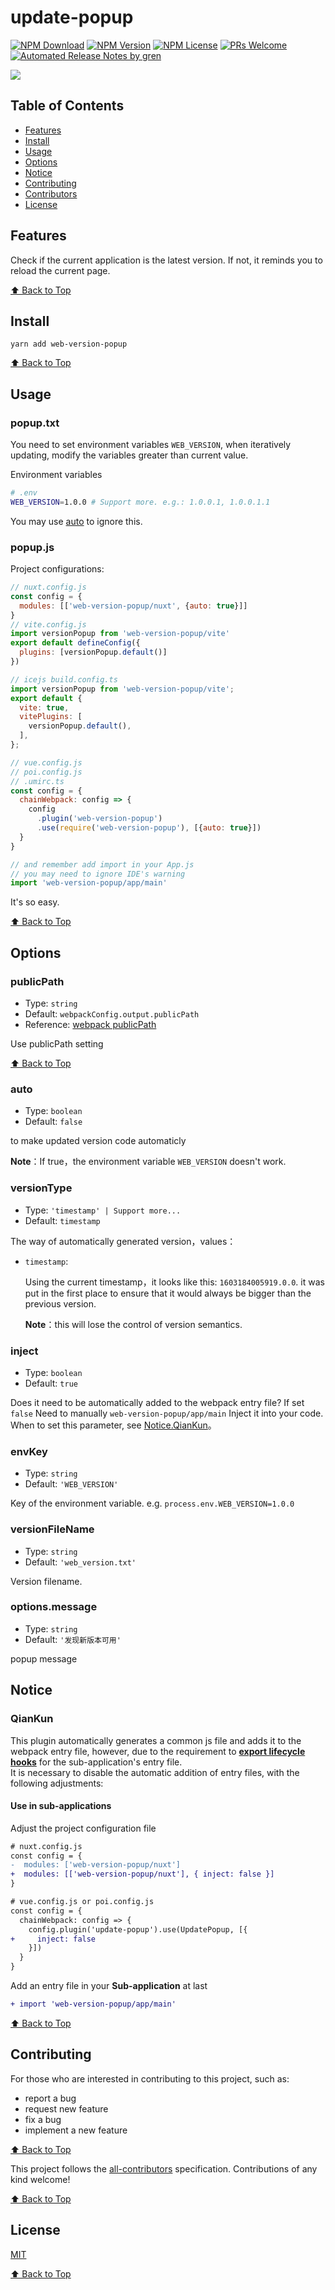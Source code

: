 # update-popup

[![NPM Download](https://badgen.net/npm/dm/web-version-popup)](https://www.npmjs.com/package/web-version-popup)
[![NPM Version](https://badge.fury.io/js/%40wsj%2Fupdate-popup.svg)](https://www.npmjs.com/package/web-version-popup)
[![NPM License](https://badgen.net/npm/license/web-version-popup)](https://github.com/wangshaojie1995/web-version-check/blob/master/LICENSE)
[![PRs Welcome](https://img.shields.io/badge/PRs-welcome-brightgreen.svg)](https://github.com/wangshaojie1995/web-version-check/pulls)
[![Automated Release Notes by gren](https://img.shields.io/badge/%F0%9F%A4%96-release%20notes-00B2EE.svg)](https://github-tools.github.io/github-release-notes/)

![](https://user-images.githubusercontent.com/53422750/88611099-eb654b00-d0ba-11ea-89b9-ca92afc1078c.gif)

## Table of Contents

- [Features](#features)
- [Install](#install)
- [Usage](#usage)
- [Options](#options)
- [Notice](#notice)
- [Contributing](#contributing)
- [Contributors](#contributors)
- [License](#license)

## Features

Check if the current application is the latest version. If not, it reminds you to reload the current page.

[⬆ Back to Top](#table-of-contents)

## Install

```console
yarn add web-version-popup
```

[⬆ Back to Top](#table-of-contents)

## Usage

### popup.txt

You need to set environment variables `WEB_VERSION`, when iteratively updating, modify the variables greater than current value.

Environment variables

```bash
# .env
WEB_VERSION=1.0.0 # Support more. e.g.: 1.0.0.1, 1.0.0.1.1
```

You may use [auto](#auto) to ignore this.

### popup.js

Project configurations:

```js
// nuxt.config.js
const config = {
  modules: [['web-version-popup/nuxt', {auto: true}]]
}
// vite.config.js
import versionPopup from 'web-version-popup/vite'
export default defineConfig({
  plugins: [versionPopup.default()]
})

// icejs build.config.ts
import versionPopup from 'web-version-popup/vite';
export default {
  vite: true,
  vitePlugins: [
    versionPopup.default(),
  ],
};
```

```js
// vue.config.js
// poi.config.js
// .umirc.ts
const config = {
  chainWebpack: config => {
    config
      .plugin('web-version-popup')
      .use(require('web-version-popup'), [{auto: true}])
  }
}

// and remember add import in your App.js
// you may need to ignore IDE's warning
import 'web-version-popup/app/main'
```

It's so easy.

[⬆ Back to Top](#table-of-contents)

## Options

### publicPath

- Type: `string`
- Default: `webpackConfig.output.publicPath`
- Reference: [webpack publicPath](https://webpack.docschina.org/configuration/output/#outputpublicpath)

Use publicPath setting

[⬆ Back to Top](#table-of-contents)

### auto

- Type: `boolean`
- Default: `false`

to make updated version code automaticly

**Note**：If true，the environment variable `WEB_VERSION` doesn't work.

### versionType

- Type: `'timestamp' | Support more...`
- Default: `timestamp`

The way of automatically generated version，values：

- `timestamp`:

  Using the current timestamp，it looks like this: `1603184005919.0.0`. it was put in the first place to ensure that it would always be bigger than the previous version.

  **Note**：this will lose the control of version semantics.

### inject

- Type: `boolean`
- Default: `true`

Does it need to be automatically added to the webpack entry file?
If set `false` Need to manually `web-version-popup/app/main` Inject it into your code.
When to set this parameter, see [Notice.QianKun](#qiankun)。

### envKey

- Type: `string`
- Default: `'WEB_VERSION'`

Key of the environment variable. e.g. `process.env.WEB_VERSION=1.0.0`

### versionFileName

- Type: `string`
- Default: `'web_version.txt'`

Version filename.

### options.message

- Type: `string`
- Default: `'发现新版本可用'`

popup message

## Notice

### QianKun

This plugin automatically generates a common js file and adds it to the webpack entry file,
however, due to the requirement to **[export lifecycle hooks](https://qiankun.umijs.org/zh/guide/getting-started#1-%E5%AF%BC%E5%87%BA%E7%9B%B8%E5%BA%94%E7%9A%84%E7%94%9F%E5%91%BD%E5%91%A8%E6%9C%9F%E9%92%A9%E5%AD%90)** for the sub-application's entry file.  
It is necessary to disable the automatic addition of entry files, with the following adjustments:

#### Use in sub-applications

Adjust the project configuration file

```diff
# nuxt.config.js
const config = {
-  modules: ['web-version-popup/nuxt']
+  modules: [['web-version-popup/nuxt'], { inject: false }]
}

# vue.config.js or poi.config.js
const config = {
  chainWebpack: config => {
    config.plugin('update-popup').use(UpdatePopup, [{
+     inject: false
    }])
  }
}
```

Add an entry file in your **Sub-application** at last

```diff
+ import 'web-version-popup/app/main'
```

[⬆ Back to Top](#table-of-contents)

## Contributing

For those who are interested in contributing to this project, such as:

- report a bug
- request new feature
- fix a bug
- implement a new feature

[⬆ Back to Top](#table-of-contents)

<!-- markdownlint-restore -->
<!-- prettier-ignore-end -->

<!-- ALL-CONTRIBUTORS-LIST:END -->

This project follows the [all-contributors](https://github.com/all-contributors/all-contributors) specification. Contributions of any kind welcome!

[⬆ Back to Top](#table-of-contents)

## License

[MIT](./LICENSE)

[⬆ Back to Top](#table-of-contents)
